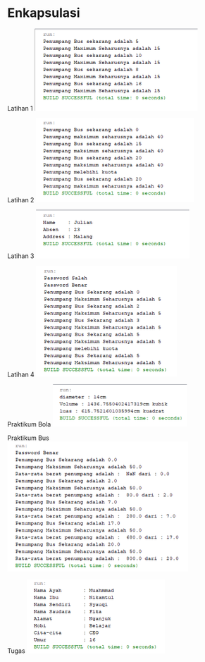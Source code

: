 # Enkapsulasi
Latihan 1
![Latihan 1](https://github.com/Syauqii/Enkapsulasi/blob/master/Lat1.png)

Latihan 2
![Latihan 2](https://github.com/Syauqii/Enkapsulasi/blob/master/lat2.png)

Latihan 3
![Latihan 3](https://github.com/Syauqii/Enkapsulasi/blob/master/lat3.png)

Latihan 4
![Latihan 4](https://github.com/Syauqii/Enkapsulasi/blob/master/lat4.png)

Praktikum Bola
![Praktikum Bola](https://github.com/Syauqii/Enkapsulasi/blob/master/bola.png)

Praktikum Bus
![Praktikum Bus](https://github.com/Syauqii/Enkapsulasi/blob/master/bus.png)

Tugas
![Tugas bio](https://github.com/Syauqii/Enkapsulasi/blob/master/syauqi.png)
